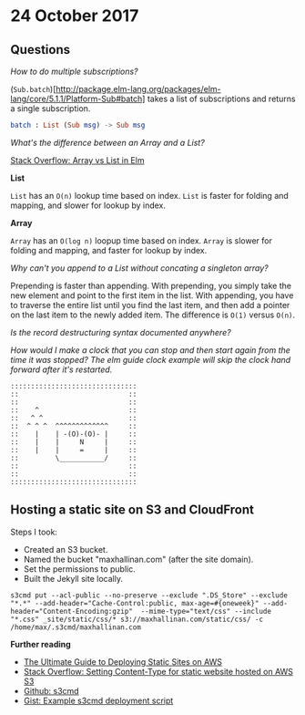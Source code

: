 # 24 October 2017

## Questions

_How to do multiple subscriptions?_

(`Sub.batch`)[http://package.elm-lang.org/packages/elm-lang/core/5.1.1/Platform-Sub#batch]
takes a list of subscriptions and returns a single subscription.

```elm
batch : List (Sub msg) -> Sub msg
```

_What's the difference between an Array and a List?_

[Stack Overflow: Array vs List in Elm](https://stackoverflow.com/questions/37707577/array-vs-list-in-elm)

**List**

`List` has an `O(n)` lookup time based on index. `List` is faster for folding and
mapping, and slower for lookup by index.

**Array**

`Array` has an `O(log n)` loopup time based on index. `Array` is slower for folding
and mapping, and faster for lookup by index.


_Why can't you append to a List without concating a singleton array?_

Prepending is faster than appending. With prepending, you simply take the new
element and point to the first item in the list. With appending, you have to 
traverse the entire list until you find the last item, and then add a pointer
on the last item to the newly added item. The difference is `O(1)` versus `O(n)`.

_Is the record destructuring syntax documented anywhere?_


_How would I make a clock that you can stop and then start again from the time it
was stopped? The elm guide clock example will skip the clock hand forward after it's
restarted._

```
:::::::::::::::::::::::::::::::
::                           ::  
::                           ::  
::    ^                      :: 
::   ^ ^                     ::
::  ^ ^ ^  ^^^^^^^^^^^^^     ::
::    |    | -(O)-(O)- |     ::
::    |    |     N     |     ::
::    |    |     =     |     ::
::         \___________/     ::
::                           ::  
::                           ::  
:::::::::::::::::::::::::::::::  
```


## Hosting a static site on S3 and CloudFront

Steps I took:

- Created an S3 bucket.
- Named the bucket "maxhallinan.com" (after the site domain).
- Set the permissions to public.
- Built the Jekyll site locally.


```shell
s3cmd put --acl-public --no-preserve --exclude ".DS_Store" --exclude "*.*" --add-header="Cache-Control:public, max-age=#{oneweek}" --add-header="Content-Encoding:gzip"  --mime-type="text/css" --include "*.css" _site/static/css/* s3://maxhallinan.com/static/css/ -c /home/max/.s3cmd/maxhallinan.com
```

**Further reading**

- [The Ultimate Guide to Deploying Static Sites on AWS](https://stormpath.com/blog/ultimate-guide-deploying-static-site-aws)
- [Stack Overflow: Setting Content-Type for static website hosted on AWS S3](https://stackoverflow.com/questions/16125897/setting-content-type-for-static-website-hosted-on-aws-s3/16219702#16219702)
- [Github: s3cmd](https://github.com/s3tools/s3cmd)
- [Gist: Example s3cmd deployment script](https://gist.github.com/dpfranklin/5470776)

